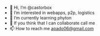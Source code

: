 - 👋 Hi, I’m @castorbox
- 👀 I’m interested in webapps, p2p, logistics
- 🌱 I’m currently learning phyton
- 💞️ If you think that I can collaborate call me
- 📫 How to reach me apado06@gmail.com

<!---
castorbox/castorbox is a ✨ special ✨ repository because its `README.md` (this file) appears on your GitHub profile.
You can click the Preview link to take a look at your changes.
--->
